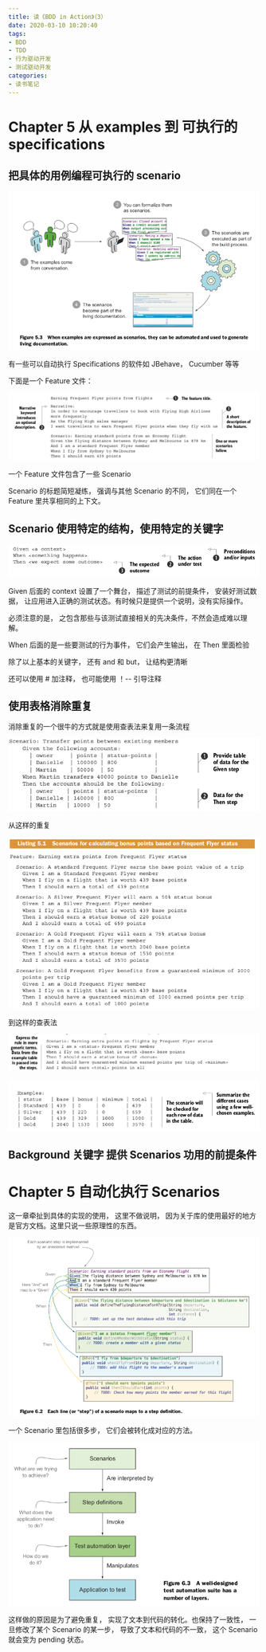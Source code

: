 ```yaml
---
title: 读《BDD in Action》（3）
date: 2020-03-10 10:20:40
tags: 
- BDD
- TDD
- 行为驱动开发
- 测试驱动开发
categories:
- 读书笔记
---
```


# Chapter 5 从 examples 到 可执行的 specifications

## 把具体的用例编程可执行的 scenario

![](2020-03-10-bdd-in-action-3/2020-03-10-10-23-47.png)

有一些可以自动执行 Specifications 的软件如 JBehave， Cucumber 等等

下面是一个 Feature 文件：

![](2020-03-10-bdd-in-action-3/2020-03-10-10-44-30.png)

一个 Feature 文件包含了一些 Scenario

Scenario 的标题简短凝练， 强调与其他 Scenario 的不同， 它们同在一个 Feature 里共享相同的上下文。

## Scenario 使用特定的结构，使用特定的关键字

![](2020-03-10-bdd-in-action-3/2020-03-10-11-27-08.png)

Given 后面的 context 设置了一个舞台， 描述了测试的前提条件， 安装好测试数据， 让应用进入正确的测试状态。有时候只是提供一个说明，没有实际操作。

必须注意的是， 之包含那些与该测试直接相关的先决条件，不然会造成难以理解。

When 后面的是一些要测试的行为事件， 它们会产生输出， 在 Then 里面检验

除了以上基本的关键字， 还有 and 和 but， 让结构更清晰

还可以使用 # 加注释， 也可能使用 ！-- 引导注释

## 使用表格消除重复

消除重复的一个很牛的方式就是使用查表法来复用一条流程

![](2020-03-10-bdd-in-action-3/2020-03-10-11-45-30.png)


从这样的重复

![](2020-03-10-bdd-in-action-3/2020-03-10-11-46-58.png)

到这样的查表法

![](2020-03-10-bdd-in-action-3/2020-03-10-11-47-37.png)

![](2020-03-10-bdd-in-action-3/2020-03-10-11-47-51.png)

## Background 关键字 提供 Scenarios 功用的前提条件

# Chapter 5 自动化执行 Scenarios

这一章牵扯到具体的实现的使用， 这里不做说明， 因为关于库的使用最好的地方是官方文档。这里只说一些原理性的东西。

![](2020-03-10-bdd-in-action-3/2020-03-11-09-40-52.png)

一个 Scenario 里包括很多步， 它们会被转化成对应的方法。

![](2020-03-10-bdd-in-action-3/2020-03-11-09-42-31.png)

这样做的原因是为了避免重复， 实现了文本到代码的转化。也保持了一致性， 一旦修改了某个 Scenario 的某一步， 导致了文本和代码的不一致， 这个 Scenario 就会变为 pending 状态。









